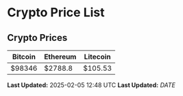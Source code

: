 # Crypto Price List

## Crypto Prices
| Bitcoin | Ethereum | Litecoin |
| ------- | -------- | -------- |
| $98346 | $2788.8 | $105.53 |
**Last Updated:** 2025-02-05 12:48 UTC
**Last Updated:** $DATE$

